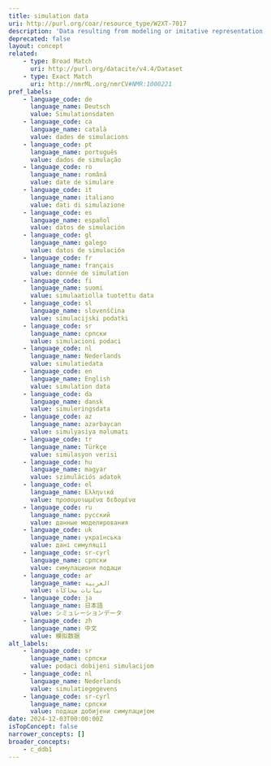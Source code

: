 ```yaml
---
title: simulation data
uri: http://purl.org/coar/resource_type/W2XT-7017
description: 'Data resulting from modeling or imitative representation of real-world processes, events, or systems, often using computer programs. For example, a program modeling household consumption responses to indirect tax changes; or a dataset on hypothetical patients and their drug exposure, background conditions, and known adverse events. [Source: Adapted from https://ddialliance.org/Specification/DDI-CV/ModeOfCollection_3.0.html]'
deprecated: false
layout: concept
related:
    - type: Broad Match
      uri: http://purl.org/datacite/v4.4/Dataset
    - type: Exact Match
      uri: http://nmrML.org/nmrCV#NMR:1000221
pref_labels:
    - language_code: de
      language_name: Deutsch
      value: Simulationsdaten
    - language_code: ca
      language_name: català
      value: dades de simulacions
    - language_code: pt
      language_name: português
      value: dados de simulação
    - language_code: ro
      language_name: română
      value: date de simulare
    - language_code: it
      language_name: italiano
      value: dati di simulazione
    - language_code: es
      language_name: español
      value: datos de simulación
    - language_code: gl
      language_name: galego
      value: datos de simulación
    - language_code: fr
      language_name: français
      value: donnée de simulation
    - language_code: fi
      language_name: suomi
      value: simulaatiolla tuotettu data
    - language_code: sl
      language_name: slovenščina
      value: simulacijski podatki
    - language_code: sr
      language_name: српски
      value: simulacioni podaci
    - language_code: nl
      language_name: Nederlands
      value: simulatiedata
    - language_code: en
      language_name: English
      value: simulation data
    - language_code: da
      language_name: dansk
      value: simuleringsdata
    - language_code: az
      language_name: azərbaycan
      value: simulyasiya məlumatı
    - language_code: tr
      language_name: Türkçe
      value: simülasyon verisi
    - language_code: hu
      language_name: magyar
      value: szimulációs adatok
    - language_code: el
      language_name: Ελληνικά
      value: προσομοιωμένα δεδομένα
    - language_code: ru
      language_name: русский
      value: данные моделирования
    - language_code: uk
      language_name: українська
      value: дані симуляції
    - language_code: sr-cyrl
      language_name: српски
      value: симулациони подаци
    - language_code: ar
      language_name: العربية
      value: بيانات محاكاة
    - language_code: ja
      language_name: 日本語
      value: シミュレーションデータ
    - language_code: zh
      language_name: 中文
      value: 模拟数据
alt_labels:
    - language_code: sr
      language_name: српски
      value: podaci dobijeni simulacijom
    - language_code: nl
      language_name: Nederlands
      value: simulatiegegevens
    - language_code: sr-cyrl
      language_name: српски
      value: подаци добијени симулацијом
date: 2024-12-03T00:00:00Z
isTopConcept: false
narrower_concepts: []
broader_concepts:
    - c_ddb1
---
```


